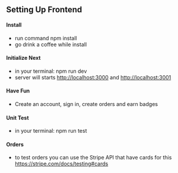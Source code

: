 ## Setting Up Frontend

#### Install

- run command npm install
- go drink a coffee while install

#### Initialize Next

- in your terminal: npm run dev
- server will starts [http://localhost:3000](http://localhost:3000) and [http://localhost:3001](http://localhost:3001)

#### Have Fun

- Create an account, sign in, create orders and earn badges

#### Unit Test

- in your terminal: npm run test

#### Orders
- to test orders you can use the Stripe API that have cards for this https://stripe.com/docs/testing#cards
